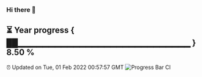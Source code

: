 ### Hi there 👋
⏳ Year progress { ██▁▁▁▁▁▁▁▁▁▁▁▁▁▁▁▁▁▁▁▁▁▁▁▁▁▁▁▁ } 8.50 %
---
⏰ Updated on Tue, 01 Feb 2022 00:57:57 GMT
![Progress Bar CI](https://github.com/liununu/liununu/workflows/Progress%20Bar%20CI/badge.svg)
